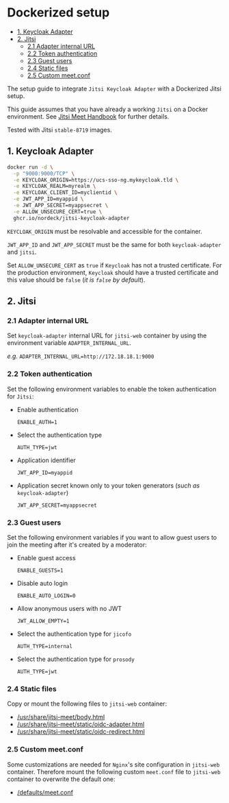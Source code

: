 # Dockerized setup

- [1. Keycloak Adapter](#1-keycloak-adapter)
- [2. Jitsi](#2-jitsi)
  - [2.1 Adapter internal URL](#21-adapter-internal-url)
  - [2.2 Token authentication](#22-token-authentication)
  - [2.3 Guest users](#23-guest-users)
  - [2.4 Static files](#24-static-files)
  - [2.5 Custom meet.conf](#25-custom-meetconf)

The setup guide to integrate `Jitsi Keycloak Adapter` with a Dockerized Jitsi
setup.

This guide assumes that you have already a working `Jitsi` on a Docker
environment. See
[Jitsi Meet Handbook](https://jitsi.github.io/handbook/docs/devops-guide/devops-guide-docker/)
for further details.

Tested with Jitsi `stable-8719` images.

## 1. Keycloak Adapter

```bash
docker run -d \
  -p "9000:9000/TCP" \
  -e KEYCLOAK_ORIGIN=https://ucs-sso-ng.mykeycloak.tld \
  -e KEYCLOAK_REALM=myrealm \
  -e KEYCLOAK_CLIENT_ID=myclientid \
  -e JWT_APP_ID=myappid \
  -e JWT_APP_SECRET=myappsecret \
  -e ALLOW_UNSECURE_CERT=true \
  ghcr.io/nordeck/jitsi-keycloak-adapter
```

`KEYCLOAK_ORIGIN` must be resolvable and accessible for the container.

`JWT_APP_ID` and `JWT_APP_SECRET` must be the same for both `keycloak-adapter`
and `jitsi`.

Set `ALLOW_UNSECURE_CERT` as `true` if `Keycloak` has not a trusted certificate.
For the production environment, `Keycloak` should have a trusted certificate and
this value should be `false` (_it is `false` by default_).

## 2. Jitsi

### 2.1 Adapter internal URL

Set `keycloak-adapter` internal URL for `jitsi-web` container by using the
environment variable `ADAPTER_INTERNAL_URL`.

_e.g._ `ADAPTER_INTERNAL_URL=http://172.18.18.1:9000`

### 2.2 Token authentication

Set the following environment variables to enable the token authentication for
`Jitsi`:

- Enable authentication

  `ENABLE_AUTH=1`

- Select the authentication type

  `AUTH_TYPE=jwt`

- Application identifier

  `JWT_APP_ID=myappid`

- Application secret known only to your token generators (_such as_
  `keycloak-adapter`)

  `JWT_APP_SECRET=myappsecret`

### 2.3 Guest users

Set the following environment variables if you want to allow guest users to join
the meeting after it's created by a moderator:

- Enable guest access

  `ENABLE_GUESTS=1`

- Disable auto login

  `ENABLE_AUTO_LOGIN=0`

- Allow anonymous users with no JWT

  `JWT_ALLOW_EMPTY=1`

- Select the authentication type for `jicofo`

  `AUTH_TYPE=internal`

- Select the authentication type for `prosody`

  `AUTH_TYPE=jwt`

### 2.4 Static files

Copy or mount the following files to `jitsi-web` container:

- [/usr/share/jitsi-meet/body.html](../templates/usr/share/jitsi-meet/body.html)
- [/usr/share/jitsi-meet/static/oidc-adapter.html](../templates/usr/share/jitsi-meet/static/oidc-adapter.html)
- [/usr/share/jitsi-meet/static/oidc-redirect.html](../templates/usr/share/jitsi-meet/static/oidc-redirect.html)

### 2.5 Custom meet.conf

Some customizations are needed for `Nginx`'s site configuration in `jitsi-web`
container. Therefore mount the following custom `meet.conf` file to `jitsi-web`
container to overwrite the default one:

- [/defaults/meet.conf](../templates/jitsi-web-container/defaults/meet.conf)
